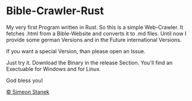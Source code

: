 # Bible-Crawler-Rust

My very first Program written in Rust.
So this is a simple Web-Crawler.
It fetches .html from a Bible-Website and converts it to .md files.
Until now I provide some german Versions and in the Future international Versions.

If you want a special Version, than please open an Issue.

Just try it.
Download the Binary in the release Section. You'll find an Exectuable for Windows and for Linux.

God bless you!

[© Simeon Stanek](https://staneks.de)
